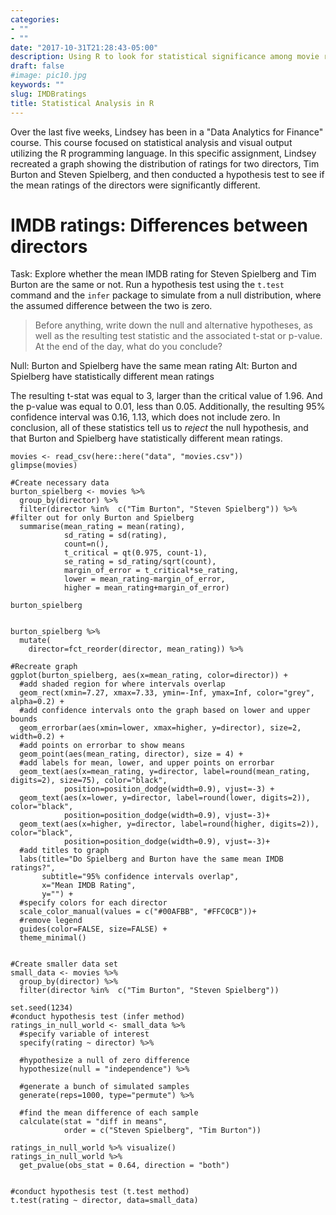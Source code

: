 ```yaml
---
categories:
- ""
- ""
date: "2017-10-31T21:28:43-05:00"
description: Using R to look for statistical significance among movie ratings by director.
draft: false
#image: pic10.jpg
keywords: ""
slug: IMDBratings
title: Statistical Analysis in R
---
```


Over the last five weeks, Lindsey has been in a "Data Analytics for Finance" course. This course focused on statistical analysis and visual output utilizing the R programming language. In this specific assignment, Lindsey recreated a graph showing the distribution of ratings for two directors, Tim Burton and Steven Spielberg, and then conducted a hypothesis test to see if the mean ratings of the directors were significantly different. 


# IMDB ratings: Differences between directors

Task: Explore whether the mean IMDB rating for Steven Spielberg and Tim Burton are the same or not. Run a hypothesis test using the `t.test` command and the `infer` package to simulate from a null distribution, where the assumed difference between the two is zero. 

> Before anything, write down the null and alternative hypotheses, as well as the resulting test statistic and the associated t-stat or p-value. At the end of the day, what do you conclude?

Null: Burton and Spielberg have the same mean rating
Alt: Burton and Spielberg have statistically different mean ratings

The resulting t-stat was equal to 3, larger than the critical value of 1.96. And the p-value was equal to 0.01, less than 0.05. Additionally, the resulting 95% confidence interval was 0.16, 1.13, which does not include zero. In conclusion, all of these statistics tell us to *reject* the null hypothesis, and that Burton and Spielberg have statistically different mean ratings.

```{r load-movies-data}
movies <- read_csv(here::here("data", "movies.csv"))
glimpse(movies)
```

```{r}
#Create necessary data
burton_spielberg <- movies %>% 
  group_by(director) %>% 
  filter(director %in%  c("Tim Burton", "Steven Spielberg")) %>%  #filter out for only Burton and Spielberg
  summarise(mean_rating = mean(rating),
            sd_rating = sd(rating),
            count=n(),
            t_critical = qt(0.975, count-1),
            se_rating = sd_rating/sqrt(count),
            margin_of_error = t_critical*se_rating,
            lower = mean_rating-margin_of_error,
            higher = mean_rating+margin_of_error)

burton_spielberg


burton_spielberg %>% 
  mutate(
    director=fct_reorder(director, mean_rating)) %>% 

#Recreate graph
ggplot(burton_spielberg, aes(x=mean_rating, color=director)) +
  #add shaded region for where intervals overlap
  geom_rect(xmin=7.27, xmax=7.33, ymin=-Inf, ymax=Inf, color="grey", alpha=0.2) +
  #add confidence intervals onto the graph based on lower and upper bounds
  geom_errorbar(aes(xmin=lower, xmax=higher, y=director), size=2, width=0.2) + 
  #add points on errorbar to show means
  geom_point(aes(mean_rating, director), size = 4) + 
  #add labels for mean, lower, and upper points on errorbar
  geom_text(aes(x=mean_rating, y=director, label=round(mean_rating, digits=2), size=75), color="black", 
            position=position_dodge(width=0.9), vjust=-3) +
  geom_text(aes(x=lower, y=director, label=round(lower, digits=2)), color="black", 
            position=position_dodge(width=0.9), vjust=-3)+
  geom_text(aes(x=higher, y=director, label=round(higher, digits=2)), color="black",
            position=position_dodge(width=0.9), vjust=-3)+
  #add titles to graph
  labs(title="Do Spielberg and Burton have the same mean IMDB ratings?",
       subtitle="95% confidence intervals overlap",
       x="Mean IMDB Rating",
       y="") +
  #specify colors for each director
  scale_color_manual(values = c("#00AFBB", "#FFC0CB"))+
  #remove legend
  guides(color=FALSE, size=FALSE) +
  theme_minimal()


```
```{r, rating_hypothesistest}
#Create smaller data set 
small_data <- movies %>% 
  group_by(director) %>% 
  filter(director %in%  c("Tim Burton", "Steven Spielberg"))

set.seed(1234)
#conduct hypothesis test (infer method)
ratings_in_null_world <- small_data %>% 
  #specify variable of interest
  specify(rating ~ director) %>% 
  
  #hypothesize a null of zero difference
  hypothesize(null = "independence") %>% 
  
  #generate a bunch of simulated samples
  generate(reps=1000, type="permute") %>% 
  
  #find the mean difference of each sample
  calculate(stat = "diff in means", 
            order = c("Steven Spielberg", "Tim Burton"))

ratings_in_null_world %>% visualize()
ratings_in_null_world %>% 
  get_pvalue(obs_stat = 0.64, direction = "both")


#conduct hypothesis test (t.test method)
t.test(rating ~ director, data=small_data)


```